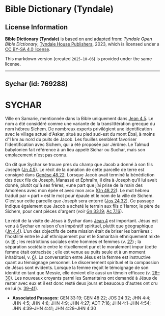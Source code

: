 # Bible Dictionary (Tyndale)

## License Information

**Bible Dictionary (Tyndale)** is based on and adapted from: _Tyndale Open Bible Dictionary_, [Tyndale House Publishers](https://tyndaleopenresources.com/), 2023, which is licensed under a [CC BY-SA 4.0 license](https://creativecommons.org/licenses/by-sa/4.0/legalcode.en).

This markdown version (created `2025-10-06`) is provided under the same license.



--------------------------------

## Sychar (id: 769288)

SYCHAR
======

Ville en Samarie, mentionnée dans la Bible uniquement dans [Jean 4\.5](https://ref.ly/John4:5). Le nom a été considéré comme une variante de la translittération grecque du nom hébreu Sichem. De nombreux experts privilégient une identification avec le village actuel d'Askar, situé au pied sud\-est du mont Ébal, à moins d'1 km au nord du puits de Jacob. Les fouilles semblent favoriser l'identification avec Sichem, qui a été proposée par Jérôme. Le Talmud babylonien fait référence à un lieu appelé Sichar ou Suchar, mais son emplacement n'est pas connu.

On dit que Sychar se trouve près du champ que Jacob a donné à son fils Joseph ([Jn 4\.5](https://ref.ly/John4:5)). Le récit de la donation de cette parcelle de terre est consigné dans [Genèse 48\.22](https://ref.ly/Gen48:22). Lorsque Jacob avait terminé la bénédiction des deux fils de Joseph, Manassé et Éphraïm, il dira à Joseph qu'il lui avait donné, plutôt qu'à ses frères, «une part que j’ai prise de la main des Amoréens avec mon épée et avec mon arc» ([Gn 48\.22](https://ref.ly/Gen48:22)). Le mot hébreu traduit par « part » est le mot pour épaule et le nom de la ville de Sichem. C'est sur cette parcelle que Joseph sera enterré ([Jos 24\.32](https://ref.ly/Josh24:32)). Ce passage indique également que Jacob a acheté le terrain aux fils d'Hamor, le père de Sichem, pour cent pièces d'argent (voir [Gn 33\.19](https://ref.ly/Gen33:19); [Ac 7\.16](https://ref.ly/Acts7:16)).

Le récit de la visite de Jésus à Sychar dans [Jean 4](https://ref.ly/John4:1-John4:54) est important. Jésus est venu à Sychar en raison d'un impératif spirituel, plutôt que géographique ([Jn 4\.4](https://ref.ly/John4:4)). L'un des objectifs de cette mission était de briser les barrières : l'hostilité entre le Juif ethniquement pur et le Samaritain ethniquement mixte (v. [9](https://ref.ly/John4:9)) ; les restrictions sociales entre hommes et femmes (v. [27](https://ref.ly/John4:27)) ; la séparation sociétale entre le rituellement pur et le moralement impur (cette femme était ostracisée ; elle est venue au puits seule et à un moment inhabituel, v. [6](https://ref.ly/John4:6)). La conversation entre Jésus et la femme est instructive quant au témoignage personnel. Le discernement spirituel et la compassion de Jésus sont évidents. Lorsque la femme reçoit le témoignage de son identité en tant que Messie, elle devient elle aussi un témoin efficace (v. [28–30](https://ref.ly/John4:28-John4:30)). Les nouveaux croyants parmi les Samaritains ont demandé à Jésus de rester avec eux et il est donc resté deux jours et beaucoup d'autres ont cru en lui (v. [39–41](https://ref.ly/John4:39-John4:41)).

* **Associated Passages:** GEN 33:19; GEN 48:22; JOS 24:32; JHN 4:4; JHN 4:5; JHN 4:6; JHN 4:9; JHN 4:27; ACT 7:16; JHN 4:1–JHN 4:54; JHN 4:39–JHN 4:41; JHN 4:28–JHN 4:30

